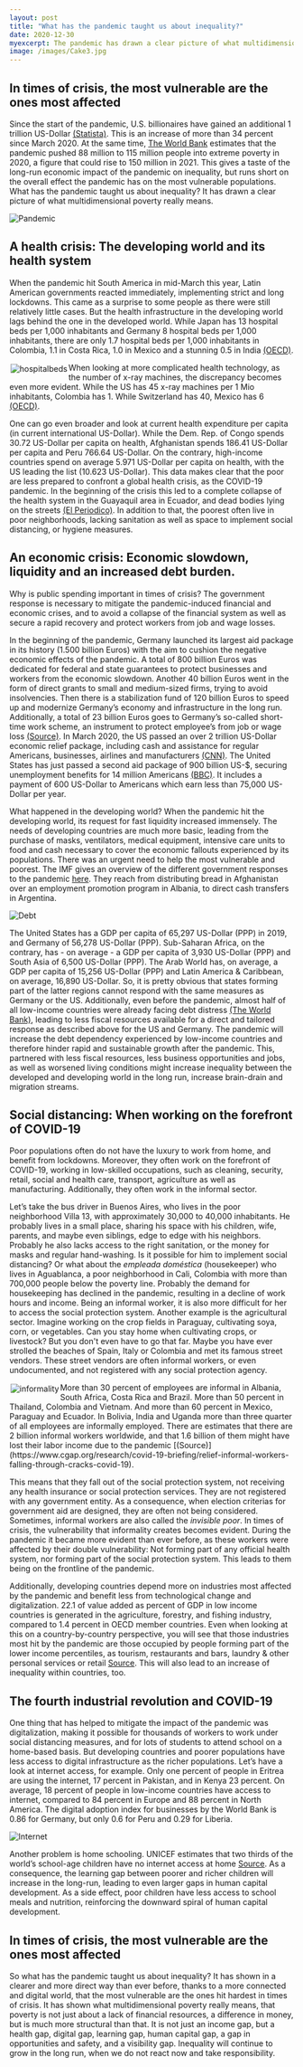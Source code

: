 ```yaml
---
layout: post
title: "What has the pandemic taught us about inequality?"
date: 2020-12-30
myexcerpt: The pandemic has drawn a clear picture of what multidimensional poverty really means. The COVID-19 crisis has shown more than ever the different vulnerabilities the poorest face. 
image: /images/Cake3.jpg
---
```


## In times of crisis, the most vulnerable are the ones most affected 

Since the start of the pandemic, U.S. billionaires have gained an additional 1 trillion US-Dollar [(Statista)]( https://www.statista.com/chart/22068/change-in-wealth-of-billionaires-during-pandemic/). This is an increase of more than 34 percent since March 2020. At the same time, [The World Bank]( https://www.worldbank.org/en/news/press-release/2020/10/07/covid-19-to-add-as-many-as-150-million-extreme-poor-by-2021) estimates that the pandemic pushed 88 million to 115 million people into extreme poverty in 2020, a figure that could rise to 150 million in 2021. This gives a taste of the long-run economic impact of the pandemic on inequality, but runs short on the overall effect the pandemic has on the most vulnerable populations. What has the pandemic taught us about inequality? It has drawn a clear picture of what multidimensional poverty really means. 

<img src="/images/Pandemic.jpg" alt="Pandemic" style="max-width:50%;"/>

## A health crisis: The developing world and its health system

When the pandemic hit South America in mid-March this year, Latin American governments reacted immediately, implementing strict and long lockdowns. This came as a surprise to some people as there were still relatively little cases. But the health infrastructure in the developing world lags behind the one in the developed world. While Japan has 13 hospital beds per 1,000 inhabitants and Germany 8 hospital beds per 1,000 inhabitants, there are only 1.7 hospital beds per 1,000 inhabitants in Colombia, 1.1 in Costa Rica, 1.0 in Mexico and a stunning 0.5 in India [(OECD)]( https://data.oecd.org/healtheqt/hospital-beds.htm). 

<img src="/images/hospitalbeds.png" alt="hospitalbeds" style="float:left;margin: 2px 2px 2px 2px;max-width:50%;"/>

When looking at more complicated health technology, as the number of x-ray machines, the discrepancy becomes even more evident. While the US has 45 x-ray machines per 1 Mio inhabitants, Colombia has 1. While Switzerland has 40, Mexico has 6 [(OECD)](https://data.oecd.org/healtheqt/computed-tomography-ct-scanners.htm#indicator-chart). 

One can go even broader and look at current health expenditure per capita (in current international US-Dollar). While the Dem. Rep. of Congo spends 30.72 US-Dollar per capita on health, Afghanistan spends 186.41 US-Dollar per capita and Peru 766.64 US-Dollar. On the contrary, high-income countries spend on average 5.971 US-Dollar per capita on health, with the US leading the list (10.623 US-Dollar). This data makes clear that the poor are less prepared to confront a global health crisis, as the COVID-19 pandemic. In the beginning of the crisis this led to a complete collapse of the health system in the Guayaquil area in Ecuador, and dead bodies lying on the streets [(El Periodico)]( https://www.elperiodico.com/es/internacional/20200402/muertos-en-las-calles-la-imagen-que-resume-la-crisis-sanitaria-en-ecuador-7914370).  In addition to that, the poorest often live in poor neighborhoods, lacking sanitation as well as space to implement social distancing, or hygiene measures.

## An economic crisis: Economic slowdown, liquidity and an increased debt burden. 

Why is public spending important in times of crisis? The government response is necessary to mitigate the pandemic-induced financial and economic crises, and to avoid a collapse of the financial system as well as secure a rapid recovery and protect workers from job and wage losses.

In the beginning of the pandemic, Germany launched its largest aid package in its history (1.500 billion Euros) with the aim to cushion the negative economic effects of the pandemic. A total of 800 billion Euros was dedicated for federal and state guarantees to protect businesses and workers from the economic slowdown. Another 40 billion Euros went in the form of direct grants to small and medium-sized firms, trying to avoid insolvencies. Then there is a stabilization fund of 120 billion Euros to speed up and modernize Germany’s economy and infrastructure in the long run. Additionally, a total of 23 billion Euros goes to Germany’s so-called short-time work scheme, an instrument to protect employee’s from job or wage loss [(Source)]( https://www.ilsole24ore.com/art/corona-crisis-the-largest-assistance-package-germany-s-history-saves-lives-jobs-companies-now-but-invests-the-future-too-ADwPDTz). 
In March 2020, the US passed an over 2 trillion US-Dollar economic relief package, including cash and assistance for regular Americans, businesses, airlines and manufacturers [(CNN)]( https://edition.cnn.com/2020/03/25/politics/stimulus-package-details-coronavirus/index.html). The United States has just passed a second aid package of 900 billion US-$, securing unemployment benefits for 14 million Americans [(BBC)]( https://www.bbc.com/news/world-us-canada-55463276). It includes a payment of 600 US-Dollar to Americans which earn less than 75,000 US-Dollar per year.  

What happened in the developing world? When the pandemic hit the developing world, its request for fast liquidity increased immensely. The needs of developing countries are much more basic, leading from the purchase of masks, ventilators, medical equipment, intensive care units to food and cash necessary to cover the economic fallouts experienced by its populations. There was an urgent need to help the most vulnerable and poorest. The IMF gives an overview of the different government responses to the pandemic [here]( https://www.imf.org/en/Topics/imf-and-covid19/Policy-Responses-to-COVID-19). They reach from distributing bread in Afghanistan over an employment promotion program in Albania, to direct cash transfers in Argentina.

<img src="/images/debt.jpg" alt="Debt" style="max-width:50%;"/>

The United States has a GDP per capita of 65,297 US-Dollar (PPP) in 2019, and Germany of 56,278 US-Dollar (PPP). Sub-Saharan Africa, on the contrary, has - on average - a GDP per capita of 3,930 US-Dollar (PPP) and South Asia of 6,500 US-Dollar (PPP). The Arab World has, on average, a GDP per capita of 15,256 US-Dollar (PPP) and Latin America & Caribbean, on average, 16,890 US-Dollar. So, it is pretty obvious that states forming part of the latter regions cannot respond with the same measures as Germany or the US. Additionally, even before the pandemic, almost half of all low-income countries were already facing debt distress [(The World Bank)]( https://blogs.worldbank.org/voices/2020-year-review-impact-covid-19-12-charts), leading to less fiscal resources available for a direct and tailored response as described above for the US and Germany. 
The pandemic will increase the debt dependency experienced by low-income countries and therefore hinder rapid and sustainable growth after the pandemic. This, partnered with less fiscal resources, less business opportunities and jobs, as well as worsened living conditions might increase inequality between the developed and developing world in the long run, increase brain-drain and migration streams.  

## Social distancing: When working on the forefront of COVID-19

Poor populations often do not have the luxury to work from home, and benefit from lockdowns. Moreover, they often work on the forefront of COVID-19, working in low-skilled occupations, such as cleaning, security, retail, social and health care, transport, agriculture as well as manufacturing. Additionally, they often work in the informal sector. 

Let’s take the bus driver in Buenos Aires, who lives in the poor neighborhood Villa 13, with approximately 30,000 to 40,000 inhabitants. He probably lives in a small place, sharing his space with his children, wife, parents, and maybe even siblings, edge to edge with his neighbors. Probably he also lacks access to the right sanitation, or the money for masks and regular hand-washing. Is it possible for him to implement social distancing? Or what about the <i>empleada doméstica</i> (housekeeper) who lives in Aguablanca, a poor neighborhood in Cali, Colombia with more than 700,000 people below the poverty line. Probably the demand for housekeeping has declined in the pandemic, resulting in a decline of work hours and income. Being an informal worker, it is also more difficult for her to access the social protection system. Another example is the agricultural sector. Imagine working on the crop fields in Paraguay, cultivating soya, corn, or vegetables. Can you stay home when cultivating crops, or livestock? But you don't even have to go that far. Maybe you have ever strolled the beaches of Spain, Italy or Colombia and met its famous street vendors. These street vendors are often informal workers, or even undocumented, and not registered with any social protection agency. 

<img src="/images/informality.png" alt="informality" style="float:left;margin: 2px 2px 2px 2px;max-width:50%;"/>
More than 30 percent of employees are informal in Albania, South Africa, Costa Rica and Brazil. More than 50 percent in Thailand, Colombia and Vietnam. And more than 60 percent in Mexico, Paraguay and Ecuador. In Bolivia, India and Uganda more than three quarter of all employees are informally employed. There are estimates that there are 2 billion informal workers worldwide, and that 1.6 billion of them might have lost their labor income due to the pandemic [(Source)](https://www.cgap.org/research/covid-19-briefing/relief-informal-workers-falling-through-cracks-covid-19).

This means that they fall out of the social protection system, not receiving any health insurance or social protection services. They are not registered with any government entity. As a consequence, when election criterias for government aid are designed, they are often not being considered. Sometimes, informal workers are also called the <i>invisible poor</i>. In times of crisis, the vulnerability that informality creates becomes evident. During the pandemic it became more evident than ever before, as these workers were affected by their double vulnerability: Not forming part of any official health system, nor forming part of the social protection system. This leads to them being on the frontline of the pandemic.  

Additionally, developing countries depend more on industries most affected by the pandemic and benefit less from technological change and digitalization. 22.1 of value added as percent of GDP in low income countries is generated in the agriculture, forestry, and fishing industry, compared to 1.4 percent in OECD member countries. Even when looking at this on a country-by-country perspective, you will see that those industries most hit by the pandemic are those occupied by people forming part of the lower income percentiles, as tourism, restaurants and bars, laundry & other personal services or retail [Source]( https://www.businessinsider.com/jobs-industries-careers-hit-hardest-by-coronavirus-unemployment-data-2020-5#7-restaurants-and-bars-4). This will also lead to an increase of inequality within countries, too.    

## The fourth industrial revolution and COVID-19 

One thing that has helped to mitigate the impact of the pandemic was digitalization, making it possible for thousands of workers to work under social distancing measures, and for lots of students to attend school on a home-based basis. But developing countries and poorer populations have less access to digital infrastructure as the richer populations. Let’s have a look at internet access, for example. Only one percent of people in Eritrea are using the internet, 17 percent in Pakistan, and in Kenya 23 percent. On average, 18 percent of people in low-income countries have access to internet, compared to 84 percent in Europe and 88 percent in North America. The digital adoption index for businesses by the World Bank is 0.86 for Germany, but only 0.6 for Peru and 0.29 for Liberia. 

<img src="/images/internet.jpg" alt="Internet" style="max-width:50%;"/>

Another problem is home schooling. UNICEF estimates that two thirds of the world’s school-age children have no internet access at home [Source]( https://www.unicef.org/press-releases/two-thirds-worlds-school-age-children-have-no-internet-access-home-new-unicef-itu). As a consequence, the learning gap between poorer and richer children will increase in the long-run, leading to even larger gaps in human capital development. As a side effect, poor children have less access to school meals and nutrition, reinforcing the downward spiral of human capital development. 

## In times of crisis, the most vulnerable are the ones most affected 

So what has the pandemic taught us about inequality? It has shown in a clearer and more direct way than ever before, thanks to a more connected and digital world, that the most vulnerable are the ones hit hardest in times of crisis. It has shown what multidimensional poverty really means, that poverty is not just about a lack of financial resources, a difference in money, but is much more structural than that. It is not just an income gap, but a health gap, digital gap, learning gap, human capital gap, a gap in opportunities and safety, and a visibility gap. Inequality will continue to grow in the long run, when we do not react now and take responsibility.  

